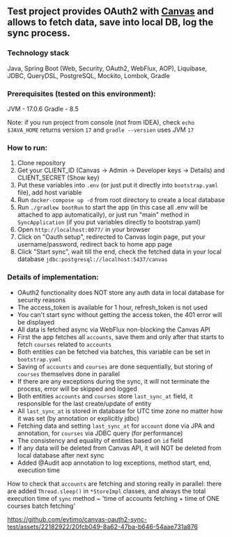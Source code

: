 ## Test project provides OAuth2 with [Canvas](https://canvas.instructure.com/) and allows to fetch data, save into local DB, log the sync process.

### Technology stack

Java, Spring Boot (Web, Security, OAuth2, WebFlux, AOP), Liquibase, JDBC, QueryDSL, PostgreSQL, Mockito, Lombok, Gradle

### Prerequisites (tested on this environment):

JVM - 17.0.6
Gradle - 8.5

Note: if you run project from console (not from IDEA), check `echo $JAVA_HOME` returns version `17` and `gradle --version` uses JVM `17`

### How to run:

1. Clone repository
2. Get your CLIENT_ID (Canvas -> Admin -> Developer keys -> Details) and CLIENT_SECRET (Show key)
3. Put these variables into `.env` (or just put it directly into `bootstrap.yaml` file), add host variable
4. Run `docker-compose up -d` from root directory to create a local database
5. Run `./gradlew bootRun` to start the app (in this case all .env will be attached to app automatically), 
   or just run "main" method in `SyncApplication` (if you put variables directly to bootstrap.yaml)
6. Open `http://localhost:8077/` in your browser
7. Click on "Oauth setup", redirected to Canvas login page, put your username/password, redirect back to home app page
8. Click "Start sync", wait till the end, check the fetched data in your local database `jdbc:postgresql://localhost:5437/canvas`

### Details of implementation:

- OAuth2 functionality does NOT store any auth data in local database for security reasons
- The access_token is available for 1 hour, refresh_token is not used
- You can't start sync without getting the access token, the 401 error will be displayed
- All data is fetched async via WebFlux non-blocking the Canvas API
- First the app fetches all `accounts`, save them and only after that starts to fetch `courses` related to `accounts`
- Both entities can be fetched via batches, this variable can be set in `bootstrap.yaml`
- Saving of `accounts` and `courses` are done sequentially, but storing of `courses` themselves done in parallel
- If there are any exceptions during the sync, it will not terminate the process, error will be skipped and logged
- Both entities `accounts` and `courses` store `last_sync_at` field, it responsible for the last create/update of entity
- All `last_sync_at` is stored in database for UTC time zone no matter how it was set (by annotation or explicitly jdbc)
- Fetching data and setting `last_sync_at` for `account` done via JPA and annotation, for `courses` via JDBC query (for performance)
- The consistency and equality of entities based on `id` field
- If any data will be deleted from Canvas API, it will NOT be deleted from local database after next sync
- Added @Audit aop annotation to log exceptions, method start, end, execution time

How to check that `accounts` are fetching and storing really in parallel: there are added `Thread.sleep()` in `*StoreImpl` classes, 
and always the total execution time of `sync` method ~ 'time of accounts fetching + time of ONE courses batch fetching'


https://github.com/evtimo/canvas-oauth2-sync-test/assets/22182922/20fcb049-8a62-47ba-b646-54aae731a876

